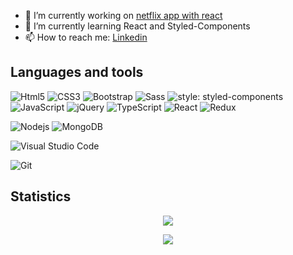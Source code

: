 


- 🔭 I’m currently working on [netflix app with react](https://github.com/Tiago-devop/react-nextflixv2)
- 🌱 I’m currently learning React and Styled-Components
- 📫 How to reach me: [Linkedin](https://www.linkedin.com/in/tiago-ramos-7780831a3/)

## Languages and tools

![Html5](https://img.shields.io/badge/-Html5-000000?style=flat&logo=HTML5)
![CSS3](https://img.shields.io/badge/-Css3-000000?style=flat&logo=css3&logoColor=1572B6)
![Bootstrap](https://img.shields.io/badge/-Bootstrap-000000?style=flat&logo=bootstrap&logoColor=563D7C)
![Sass](https://img.shields.io/badge/-Sass-black?style=flat-square&logo=SASS)
![style: styled-components](https://img.shields.io/badge/style-%F0%9F%92%85%20styled--components-orange.svg?colorB=black&colorA=black)
![JavaScript](https://img.shields.io/badge/-JavaScript-black?style=flat-square&logo=javascript)
![jQuery](https://img.shields.io/badge/-jQuery-000000?style=flat&logo=jQuery&logoColor=0769AD)
![TypeScript](https://img.shields.io/badge/-TypeScript-000000?style=flat&logo=typescript)
![React](https://img.shields.io/badge/-React-black?style=flat-square&logo=react)
![Redux](https://img.shields.io/badge/-Redux-black?style=flat-square&logo=Redux&logoColor=1572B6)

![Nodejs](https://img.shields.io/badge/-Nodejs-black?style=flat-square&logo=Node.js)
![MongoDB](https://img.shields.io/badge/-MongoDB-000000?style=flat&logo=mongodb)

![Visual Studio Code](https://img.shields.io/badge/-VSCode-000000?style=flat&logo=visual-studio-code&logoColor=007ACC)

![Git](https://img.shields.io/badge/-Git-black?style=flat-square&logo=git)
## Statistics
<p align="center">
<img src="https://github-readme-stats.vercel.app/api/?username=Tiago-devop&count_private=true&theme=tokyonight&showicons=true" >
</p>
<p align="center">
<img src="https://github-readme-stats.vercel.app/api/top-langs/?username=Tiago-devop&langs_count=5&theme=tokyonight" >
</p>
